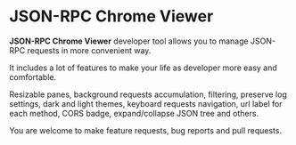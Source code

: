 # JSON-RPC Chrome Viewer
**JSON-RPC Chrome Viewer** developer tool allows you to manage JSON-RPC requests in more convenient way.

It includes a lot of features to make your life as developer more easy and comfortable.

Resizable panes, background requests accumulation, filtering, preserve log settings, dark and light themes, keyboard requests navigation, url label for each method, CORS badge, expand/collapse JSON tree and others.

You are welcome to make feature requests, bug reports and pull requests.
